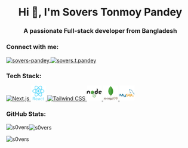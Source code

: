 <h1 align="center">Hi 👋, I'm Sovers Tonmoy Pandey</h1>
<h3 align="center">A passionate Full-stack developer from Bangladesh</h3>

<h3 align="left">Connect with me:</h3>
<p align="left">
  <a href="https://linkedin.com/in/sovers-pandey" target="blank">
    <img align="center" src="https://raw.githubusercontent.com/rahuldkjain/github-profile-readme-generator/master/src/images/icons/Social/linked-in-alt.svg" alt="sovers-pandey" height="30" width="40" />
  </a>
  <a href="https://fb.com/sovers.t.pandey" target="blank">
    <img align="center" src="https://raw.githubusercontent.com/rahuldkjain/github-profile-readme-generator/master/src/images/icons/Social/facebook.svg" alt="sovers.t.pandey" height="30" width="40" />
  </a>
</p>

<h3 align="left">Tech Stack:</h3>
<p align="left">
  <a href="https://nextjs.org/" target="_blank" rel="noreferrer">
    <img src="https://cdn.worldvectorlogo.com/logos/nextjs-2.svg" alt="Next.js" width="40" height="40"/>
  </a>
  <a href="https://reactjs.org/" target="_blank" rel="noreferrer">
    <img src="https://raw.githubusercontent.com/devicons/devicon/master/icons/react/react-original-wordmark.svg" alt="React" width="40" height="40"/>
  </a>
  <a href="https://tailwindcss.com/" target="_blank" rel="noreferrer">
    <img src="https://www.vectorlogo.zone/logos/tailwindcss/tailwindcss-icon.svg" alt="Tailwind CSS" width="40" height="40"/>
  </a>
  <a href="https://nodejs.org/" target="_blank" rel="noreferrer">
    <img src="https://raw.githubusercontent.com/devicons/devicon/master/icons/nodejs/nodejs-original-wordmark.svg" alt="Node.js" width="40" height="40"/>
  </a>
  <a href="https://www.mongodb.com/" target="_blank" rel="noreferrer">
    <img src="https://raw.githubusercontent.com/devicons/devicon/master/icons/mongodb/mongodb-original-wordmark.svg" alt="MongoDB" width="40" height="40"/>
  </a>
  <a href="https://www.mysql.com/" target="_blank" rel="noreferrer">
    <img src="https://raw.githubusercontent.com/devicons/devicon/master/icons/mysql/mysql-original-wordmark.svg" alt="MySQL" width="40" height="40"/>
  </a>
</p>

<h3 align="left">GitHub Stats:</h3>
<p align="left">
  <img align="left" src="https://github-readme-stats.vercel.app/api?username=s0vers&show_icons=true&locale=en" alt="s0vers" />
</p>
<p align="left">
  <img align="center" src="https://github-readme-streak-stats.herokuapp.com/?user=s0vers" alt="s0vers" />
</p>

<p align="left">
  <img align="left" src="https://github-readme-stats.vercel.app/api/top-langs?username=s0vers&show_icons=true&locale=en&layout=compact" alt="s0vers" />
</p>
